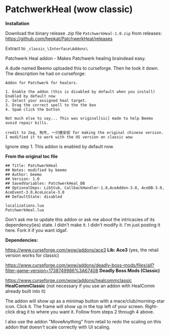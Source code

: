 # PatchwerkHeal (wow classic)
**Installation**

Download the binary release .zip file `PatchwerkHeal-1.0.zip` from releases:
https://github.com/hepkat/PatchwerkHeal/releases

Extract to `_classic_\Interface\Addons\`

Patchwerk Heal addon - Makes Patchwerk healing braindead easy.

A dude named Beemo uploaded this to curseforge. Then he took it down. The description he had on curseforge:
```
Addon for Patchwerk for healers. 

1. Enable the addon (this is disabled by default when you install) Enabled by default now
2. Select your assigned heal target.
3. Drag the correct spell to the the box
4. Spam click the button

Not much else to say... This was original[sic] made to help Beemo avoid repair bills.

credit to Zeg, 狗月, 一只傻安安 for making the original chinese version. I modified it to work with the US version on classic wow
```
Ignore step 1. This addon is enabled by default now.

**From the original toc file**
```## Interface: 11302
## Title: PatchwerkHeal
## Notes: modified by beemo
## Author: beemo
## Version: 1.0
## SavedVariables: PatchwerkHeal_DB
## OptionalDeps: LibStub, CallbackHandler-1.0,AceAddon-3.0, AceDB-3.0, AceEvent-3.0,AceLocale-3.0
## DefaultState: disabled

localizations.lua
PatchwerkHeal.lua
```

Don't ask me to update this addon or ask me about the intricacies of its dependency(ies) state. I didn't make it. I didn't modify it. I'm just posting it here. Fork it if you want idgaf.

**Dependencies:**

https://www.curseforge.com/wow/addons/ace3 **Lib: Ace3** (yes, the retail version works for classic)

https://www.curseforge.com/wow/addons/deadly-boss-mods/files/all?filter-game-version=1738749986%3A67408 **Deadly Boss Mods (Classic)**

https://www.curseforge.com/wow/addons/healcommclassic **HealCommClassic** (not necessary if you use an addon with HealComm already built into it)

The addon will show up as a minimap button with a mace/club/morning-star icon. Click it. The frame will show up in the top left of your screen. Right-click drag it to where you want it. Follow from steps 2 through 4 above.

I also use the addon "MoveAnything" from retail to redo the scaling on this addon that doesn't scale correctly with UI scaling.
